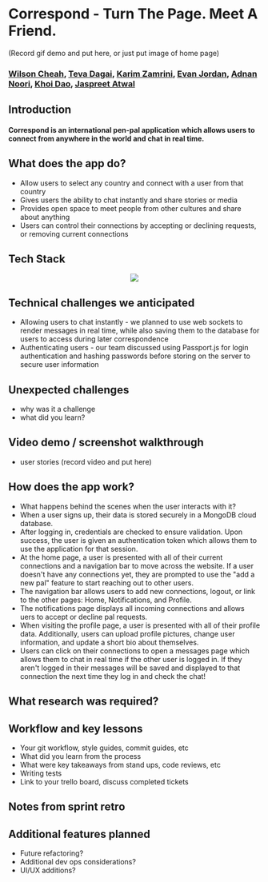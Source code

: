 # Correspond - Turn The Page. Meet A Friend.
(Record gif demo and put here, or just put image of home page)

### [Wilson Cheah](https://github.com/chyyeeah), [Teva Dagai](https://github.com/tdagai), [Karim Zamrini](https://github.com/zamrini), [Evan Jordan](https://github.com/evanjordan42), [Adnan Noori](https://github.com/AdnanNoori), [Khoi Dao](https://github.com/Khoidao55), [Jaspreet Atwal](https://github.com/JSAtwal25)


## Introduction
#### Correspond is an international pen-pal application which allows users to connect from anywhere in the world and chat in real time.


## What does the app do?
- Allow users to select any country and connect with a user from that country
- Gives users the ability to chat instantly and share stories or media
- Provides open space to meet people from other cultures and share about anything
- Users can control their connections by accepting or declining requests, or removing current connections


## Tech Stack
<p align="center">
  <img src="https://cdn.discordapp.com/attachments/827288263110295586/830505317182734396/68747470733a2f2f6d69726f2e6d656469756d2e636f6d2f6d61782f3730302f302a55714779596d574352516e6a4c7a536b.png">
</p>


## Technical challenges we anticipated
- Allowing users to chat instantly - we planned to use web sockets to render messages in real time, while also saving them to the database for users to access during later correspondence
- Authenticating users - our team discussed using Passport.js for login authentication and hashing passwords before storing on the server to secure user information


## Unexpected challenges
- why was it a challenge
- what did you learn?

## Video demo / screenshot walkthrough
- user stories (record video and put here)

## How does the app work?
- What happens behind the scenes when the user interacts with it?
- When a user signs up, their data is stored securely in a MongoDB cloud database.
- After logging in, credentials are checked to ensure validation. Upon success, the user is given an authentication token which allows them to use the application for that session.
- At the home page, a user is presented with all of their current connections and a navigation bar to move across the website. If a user doesn't have any connections yet, they are prompted to use the "add a new pal" feature to start reaching out to other users.
- The navigation bar allows users to add new connections, logout, or link to the other pages: Home, Notifications, and Profile.
- The notifications page displays all incoming connections and allows uers to accept or decline pal requests.
- When visiting the profile page, a user is presented with all of their profile data. Additionally, users can upload profile pictures, change user information, and update a short bio about themselves.
- Users can click on their connections to open a messages page which allows them to chat in real time if the other user is logged in. If they aren't logged in their messages will be saved and displayed to that connection the next time they log in and check the chat!


## What research was required?

## Workflow and key lessons
- Your git workflow, style guides, commit guides, etc
- What did you learn from the process
- What were key takeaways from stand ups, code reviews, etc
- Writing tests
- Link to your trello board, discuss completed tickets

## Notes from sprint retro

## Additional features planned
- Future refactoring?
- Additional dev ops considerations?
- UI/UX additions?
